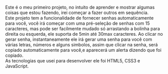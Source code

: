 Este é o meu primeiro projeto, no intuito de aprender e mostrar algumas coisas que estou fazendo, irei começar a fazer outros em sequência. <br>
Este projeto tem a funcionalidade de fornecer senhas automaticamente para você, você irá começar com uma pré-seleção de senhas com 15 caracteres, mas pode ser facilmente mudado só arrastando a bolinha para direita ou esquerda, ele suporta de 5min até 30max caracteres. Ao clicar no gerar senha, instantaneamente ele irá gerar uma senha para você com várias letras, números e alguns simbolos, assim que clicar na senha, será copiado automaticamente para você,e aparecerá um alerta dizendo que foi copiado. <br>
As tecnologias que usei para desenvolver ele foi HTML5, CSS3 e JavaScript.
